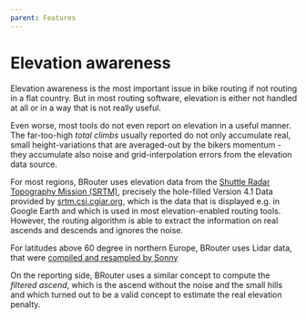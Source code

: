 ```yaml
---
parent: Features
---
```


# Elevation awareness

Elevation awareness is the most important issue in bike routing if not routing
in a flat country. But in most routing software, elevation is either not handled
at all or in a way that is not really useful.

Even worse, most tools do not even report on elevation in a useful manner. The
far-too-high *total climbs* usually reported do not only accumulate real, small
height-variations that are averaged-out by the bikers momentum - they accumulate
also noise and grid-interpolation errors from the elevation data source.

For most regions, BRouter uses elevation data from the [Shuttle Radar Topography
Mission (SRTM)](http://srtm.usgs.gov/), precisely the hole-filled Version 4.1
Data provided by [srtm.csi.cgiar.org](http://srtm.csi.cgiar.org/), which is the
data that is displayed e.g. in Google Earth and which is used in most
elevation-enabled routing tools. However, the routing algorithm is able to
extract the information on real ascends and descends and ignores the noise.

For latitudes above 60 degree in northern Europe, BRouter uses Lidar data, that
were [compiled and resampled by Sonny](https://data.opendataportal.at/dataset/dtm-europe)

On the reporting side, BRouter uses a similar concept to compute the *filtered
ascend*, which is the ascend without the noise and the small hills and which
turned out to be a valid concept to estimate the real elevation penalty.
